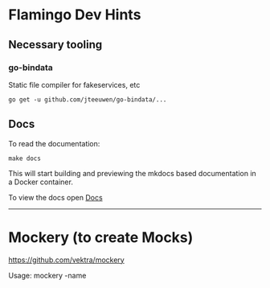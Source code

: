 # Flamingo Dev Hints

## Necessary tooling

### go-bindata

Static file compiler for fakeservices, etc

`go get -u github.com/jteeuwen/go-bindata/...`

## Docs

To read the documentation:

```
make docs
```

This will start building and previewing the mkdocs based documentation in a Docker container.

To view the docs open  [Docs](http://localhost:8000)

-----------------

# Mockery (to create Mocks)

https://github.com/vektra/mockery

Usage:
mockery -name <Name of Interface>
